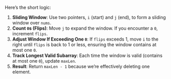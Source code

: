 Here’s the short logic:

1. **Sliding Window**: Use two pointers, `i` (start) and `j` (end), to form a sliding window over `nums`.
2. **Count `0`s (Flips)**: Move `j` to expand the window. If you encounter a `0`, increment `flips`.
3. **Adjust Window If Exceeding One `0`**: If `flips` exceeds 1, move `i` to the right until `flips` is back to 1 or less, ensuring the window contains at most one `0`.
4. **Track Longest Valid Subarray**: Each time the window is valid (contains at most one `0`), update `maxLen`.
5. **Result**: Return `maxLen - 1` because we’re effectively deleting one element.